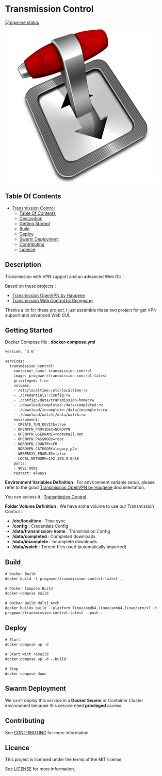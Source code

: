 # Transmission Control

[![pipeline status](https://gitlab.com/proginfra/transmission_control/badges/main/pipeline.svg)](https://gitlab.com/proginfra/transmission_control/-/commits/main)

![Icon](./icon.png)

## Table Of Contents

- [Transmission Control](#transmission-control)
  - [Table Of Contents](#table-of-contents)
  - [Description](#description)
  - [Getting Started](#getting-started)
  - [Build](#build)
  - [Deploy](#deploy)
  - [Swarm Deployment](#swarm-deployment)
  - [Contributing](#contributing)
  - [Licence](#licence)

## Description

Transmission with VPN support and an advanced Web GUI.

Based on these projects :

- [Transmission OpenVPN by Haugene](https://hub.docker.com/r/haugene/transmission-openvpn)
- [Transmission Web Control by Ronggang](https://github.com/ronggang/transmission-web-control/tree/v1.6.1-update1)

Thanks a lot for these project, I just assemble these two project for get VPN support and advanced Web GUI.

## Getting Started

Docker Compose file : **docker-compose.yml**

    version: '3.6'

    services:
      transmission_control:
        container_name: transmission_control
        image: progower/transmission-control:latest
        privileged: true
        volumes:
        - /etc/localtime:/etc/localtime:ro
        - ./credentials:/config:rw
        - ./config:/data/transmission-home:rw
        - ./download/completed:/data/completed:rw
        - ./download/incomplete:/data/incomplete:rw
        - ./download/watch:/data/watch:rw
        environment:
        - CREATE_TUN_DEVICE=true
        - OPENVPN_PROVIDER=NORDVPN
        - OPENVPN_USERNAME=root@mail.net
        - OPENVPN_PASSWORD=root
        - NORDVPN_COUNTRY=FR
        - NORDVPN_CATEGORY=legacy_p2p
        - WEBPROXY_ENABLED=false
        - LOCAL_NETWORK=192.168.0.0/16
        ports:
        - 9091:9091
        restart: always

**Environment Variables Definition** : For envrionment variable setup, please refer to the good [Transmission OpenVPN by Haugene](https://hub.docker.com/r/haugene/transmission-openvpn) documentation.

You can access it : [Transmission Control](http://localhost:9091)

**Folder Volume Definition** : We have some volume to use our Transmission Control :

- **/etc/localtime** : Time sync
- **/config** : Credentials Config
- **/data/transmission-home** : Transmission Config
- **/data/completed** : Completed downloads
- **/data/incomplete** : Incomplete downloads
- **/data/watch** : Torrent files used (automatically imported)

## Build

    # Docker Build
    docker build -t progower/transmission-control:latest .

    # Docker Compose Build
    docker-compose build

    # Docker Build Multi Arch
    docker buildx build --platform linux/amd64,linux/arm64,linux/arm/v7 -t progower/transmission-control:latest --push .

## Deploy

    # Start
    docker-compose up -d

    # Start with rebuild
    docker-compose up -d --build

    # Stop
    docker-compose down

## Swarm Deployment

We can't deploy this service in a **Docker Swarm** or Container Cluster environment because this service need **privileged** access.

## Contributing

See [CONTRIBUTING](./CONTRIBUTING.md) for more information.

## Licence

This project is licensed under the terms of the MIT license.

See [LICENSE](./LICENCE.md) for more information.

